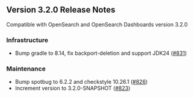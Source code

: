 ## Version 3.2.0 Release Notes

Compatible with OpenSearch and OpenSearch Dashboards version 3.2.0

### Infrastructure
* Bump gradle to 8.14, fix backport-deletion and support JDK24 ([#831](https://github.com/opensearch-project/performance-analyzer/pull/831))

### Maintenance
* Bump spotbug to 6.2.2 and checkstyle 10.26.1 ([#826](https://github.com/opensearch-project/performance-analyzer/pull/826))
* Increment version to 3.2.0-SNAPSHOT ([#823](https://github.com/opensearch-project/performance-analyzer/pull/823))
